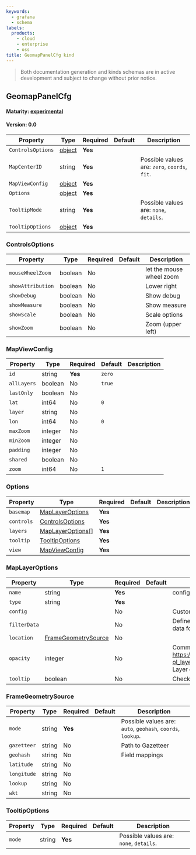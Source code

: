 ```yaml
---
keywords:
  - grafana
  - schema
labels:
  products:
    - cloud
    - enterprise
    - oss
title: GeomapPanelCfg kind
---
```

> Both documentation generation and kinds schemas are in active development and subject to change without prior notice.

## GeomapPanelCfg

#### Maturity: [experimental](../../../maturity/#experimental)
#### Version: 0.0



| Property          | Type                       | Required | Default | Description                                   |
|-------------------|----------------------------|----------|---------|-----------------------------------------------|
| `ControlsOptions` | [object](#controlsoptions) | **Yes**  |         |                                               |
| `MapCenterID`     | string                     | **Yes**  |         | Possible values are: `zero`, `coords`, `fit`. |
| `MapViewConfig`   | [object](#mapviewconfig)   | **Yes**  |         |                                               |
| `Options`         | [object](#options)         | **Yes**  |         |                                               |
| `TooltipMode`     | string                     | **Yes**  |         | Possible values are: `none`, `details`.       |
| `TooltipOptions`  | [object](#tooltipoptions)  | **Yes**  |         |                                               |

### ControlsOptions

| Property          | Type    | Required | Default | Description              |
|-------------------|---------|----------|---------|--------------------------|
| `mouseWheelZoom`  | boolean | No       |         | let the mouse wheel zoom |
| `showAttribution` | boolean | No       |         | Lower right              |
| `showDebug`       | boolean | No       |         | Show debug               |
| `showMeasure`     | boolean | No       |         | Show measure             |
| `showScale`       | boolean | No       |         | Scale options            |
| `showZoom`        | boolean | No       |         | Zoom (upper left)        |

### MapViewConfig

| Property    | Type    | Required | Default | Description |
|-------------|---------|----------|---------|-------------|
| `id`        | string  | **Yes**  | `zero`  |             |
| `allLayers` | boolean | No       | `true`  |             |
| `lastOnly`  | boolean | No       |         |             |
| `lat`       | int64   | No       | `0`     |             |
| `layer`     | string  | No       |         |             |
| `lon`       | int64   | No       | `0`     |             |
| `maxZoom`   | integer | No       |         |             |
| `minZoom`   | integer | No       |         |             |
| `padding`   | integer | No       |         |             |
| `shared`    | boolean | No       |         |             |
| `zoom`      | int64   | No       | `1`     |             |

### Options

| Property   | Type                                  | Required | Default | Description |
|------------|---------------------------------------|----------|---------|-------------|
| `basemap`  | [MapLayerOptions](#maplayeroptions)   | **Yes**  |         |             |
| `controls` | [ControlsOptions](#controlsoptions)   | **Yes**  |         |             |
| `layers`   | [MapLayerOptions](#maplayeroptions)[] | **Yes**  |         |             |
| `tooltip`  | [TooltipOptions](#tooltipoptions)     | **Yes**  |         |             |
| `view`     | [MapViewConfig](#mapviewconfig)       | **Yes**  |         |             |

### MapLayerOptions

| Property     | Type                                        | Required | Default | Description                                                                                                                |
|--------------|---------------------------------------------|----------|---------|----------------------------------------------------------------------------------------------------------------------------|
| `name`       | string                                      | **Yes**  |         | configured unique display name                                                                                             |
| `type`       | string                                      | **Yes**  |         |                                                                                                                            |
| `config`     |                                             | No       |         | Custom options depending on the type                                                                                       |
| `filterData` |                                             | No       |         | Defines a frame MatcherConfig that may filter data for the given layer                                                     |
| `location`   | [FrameGeometrySource](#framegeometrysource) | No       |         |                                                                                                                            |
| `opacity`    | integer                                     | No       |         | Common properties:<br/>https://openlayers.org/en/latest/apidoc/module-ol_layer_Base-BaseLayer.html<br/>Layer opacity (0-1) |
| `tooltip`    | boolean                                     | No       |         | Check tooltip (defaults to true)                                                                                           |

### FrameGeometrySource

| Property    | Type   | Required | Default | Description                                                 |
|-------------|--------|----------|---------|-------------------------------------------------------------|
| `mode`      | string | **Yes**  |         | Possible values are: `auto`, `geohash`, `coords`, `lookup`. |
| `gazetteer` | string | No       |         | Path to Gazetteer                                           |
| `geohash`   | string | No       |         | Field mappings                                              |
| `latitude`  | string | No       |         |                                                             |
| `longitude` | string | No       |         |                                                             |
| `lookup`    | string | No       |         |                                                             |
| `wkt`       | string | No       |         |                                                             |

### TooltipOptions

| Property | Type   | Required | Default | Description                             |
|----------|--------|----------|---------|-----------------------------------------|
| `mode`   | string | **Yes**  |         | Possible values are: `none`, `details`. |


